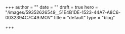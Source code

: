 +++
author = ""
date = ""
draft = true
hero = "/images/59352626549__51E4B1DE-1523-44A7-A8C6-0032394C7C49.MOV"
title = "default"
type = "blog"

+++
